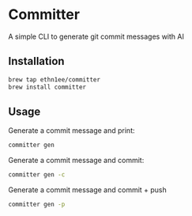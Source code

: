 # Committer

A simple CLI to generate git commit messages with AI

## Installation

```sh
brew tap ethn1ee/committer
brew install committer
```

## Usage

Generate a commit message and print:

```sh
committer gen
```

Generate a commit message and commit:

```sh
committer gen -c
```

Generate a commit message and commit + push

```sh
committer gen -p
```
